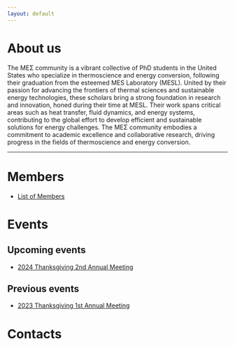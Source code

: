 ```yaml
---
layout: default
---
```

# About us

The ΜΕΣ community is a vibrant collective of PhD students in the United States who specialize in thermoscience and energy conversion, following their graduation from the esteemed ΜΕS Laboratory (MESL). United by their passion for advancing the frontiers of thermal sciences and sustainable energy technologies, these scholars bring a strong foundation in research and innovation, honed during their time at MESL. Their work spans critical areas such as heat transfer, fluid dynamics, and energy systems, contributing to the global effort to develop efficient and sustainable solutions for energy challenges. The ΜΕΣ community embodies a commitment to academic excellence and collaborative research, driving progress in the fields of thermoscience and energy conversion.

* * *


# Members
*  [List of Members](./List-of-Members)

# Events
## Upcoming events
*  [2024 Thanksgiving 2nd Annual Meeting](./2nd-Annual-Meeting)

## Previous events
*  [2023 Thanksgiving 1st Annual Meeting](./1st-Annual-Meeting)

# Contacts

